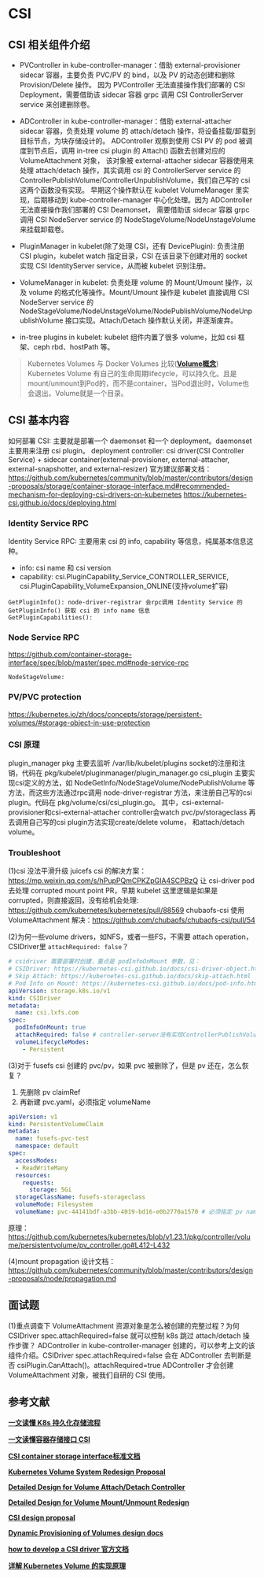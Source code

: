 


# CSI

## CSI 相关组件介绍
* PVController in kube-controller-manager：借助 external-provisioner sidecar 容器，主要负责 PVC/PV 的 bind，以及 PV 的动态创建和删除 Provision/Delete 操作。
因为 PVController 无法直接操作我们部署的 CSI Deployment，需要借助该 sidecar 容器 grpc 调用 CSI ControllerServer service 来创建删除卷。

* ADController in kube-controller-manager：借助 external-attacher sidecar 容器，负责处理 volume 的 attach/detach 操作，将设备挂载/卸载到目标节点，为块存储设计的。
ADController 观察到使用 CSI PV 的 pod 被调度到节点后，调用 in-tree csi plugin 的 Attach() 函数去创建对应的 VolumeAttachment 对象，
该对象被 external-attacher sidecar 容器使用来处理 attach/detach 操作，其实调用 csi 的 ControllerServer service 的 ControllerPublishVolume/ControllerUnpublishVolume，我们自己写的 csi 这两个函数没有实现。
早期这个操作默认在 kubelet VolumeManager 里实现，后期移动到 kube-controller-manager 中心化处理。因为 ADController 无法直接操作我们部署的 CSI Deamonset，
需要借助该 sidecar 容器 grpc 调用 CSI NodeServer service 的 NodeStageVolume/NodeUnstageVolume 来挂载卸载卷。

* PluginManager in kubelet(除了处理 CSI，还有 DevicePlugin): 负责注册 CSI plugin，kubelet watch 指定目录，CSI 在该目录下创建对用的 socket 实现 CSI IdentityServer service，从而被 kubelet 识别注册。 

* VolumeManager in kubelet: 负责处理 volume 的 Mount/Umount 操作，以及 volume 的格式化等操作。Mount/Umount 操作是 kubelet 直接调用 CSI NodeServer service 
的 NodeStageVolume/NodeUnstageVolume/NodePublishVolume/NodeUnpublishVolume 接口实现。Attach/Detach 操作默认关闭，并逐渐废弃。

* in-tree plugins in kubelet: kubelet 组件内置了很多 volume，比如 csi 框架、ceph rbd、hostPath 等。

> Kubernetes Volumes 与 Docker Volumes 比较(**[Volume概念](https://kubernetes.io/docs/concepts/storage/volumes/)**)
Kubernetes Volume 有自己的生命周期lifecycle，可以持久化。且是mount/unmount到Pod的，而不是container，当Pod退出时，Volume也会退出。Volume就是一个目录。

## CSI 基本内容
如何部署 CSI: 主要就是部署一个 daemonset 和一个 deployment。daemonset 主要用来注册 csi plugin。
deployment controller: csi driver(CSI Controller Service) + sidecar container(external-provisioner, external-attacher, external-snapshotter, and external-resizer)
官方建议部署文档：
https://github.com/kubernetes/community/blob/master/contributors/design-proposals/storage/container-storage-interface.md#recommended-mechanism-for-deploying-csi-drivers-on-kubernetes
https://kubernetes-csi.github.io/docs/deploying.html

### Identity Service RPC
Identity Service RPC: 主要用来 csi 的 info, capability 等信息，纯属基本信息这种。
* info: csi name 和 csi version
* capability: csi.PluginCapability_Service_CONTROLLER_SERVICE, csi.PluginCapability_VolumeExpansion_ONLINE(支持volume扩容)

```
GetPluginInfo(): node-driver-registrar 会rpc调用 Identity Service 的 GetPluginInfo() 获取 csi 的 info name 信息
GetPluginCapabilities(): 

```

### Node Service RPC
https://github.com/container-storage-interface/spec/blob/master/spec.md#node-service-rpc
```
NodeStageVolume:

```


### PV/PVC protection
https://kubernetes.io/zh/docs/concepts/storage/persistent-volumes/#storage-object-in-use-protection


### CSI 原理
plugin_manager pkg 主要去监听 /var/lib/kubelet/plugins socket的注册和注销，代码在 pkg/kubelet/pluginmanager/plugin_manager.go
csi_plugin 主要实现csi定义的方法，如 NodeGetInfo/NodeStageVolume/NodePublishVolume 等方法，而这些方法通过rpc调用 node-driver-registrar
方法，来注册自己写的csi plugin。代码在 pkg/volume/csi/csi_plugin.go。
其中，csi-external-provisioner和csi-external-attacher controller会watch pvc/pv/storageclass 再去调用自己写的csi plugin方法实现create/delete volume，
和attach/detach volume。

### Troubleshoot
(1)csi 没法平滑升级
juicefs csi 的解决方案：https://mp.weixin.qq.com/s/hPupPQmCPKZpGIA4SCPBzQ
让 csi-driver pod 去处理 corrupted mount point PR，早期 kubelet 这里逻辑是如果是 corrupted，则直接返回，没有给机会处理: 
https://github.com/kubernetes/kubernetes/pull/88569
chubaofs-csi 使用 VolumeAttachment 解决：https://github.com/chubaofs/chubaofs-csi/pull/54


(2)为何一些volume drivers，如NFS，或者一些FS，不需要 attach operation，CSIDriver里 `attachRequired: false`？
```yaml
# csidriver 需要部署时创建，重点是 podInfoOnMount 参数，见：
# CSIDriver: https://kubernetes-csi.github.io/docs/csi-driver-object.html
# Skip Attach: https://kubernetes-csi.github.io/docs/skip-attach.html
# Pod Info on Mount: https://kubernetes-csi.github.io/docs/pod-info.html
apiVersion: storage.k8s.io/v1
kind: CSIDriver
metadata:
  name: csi.lxfs.com
spec:
  podInfoOnMount: true
  attachRequired: false # controller-server没有实现ControllerPublishVolume()，不需要volume attach operation
  volumeLifecycleModes:
    - Persistent
```


(3)对于 fusefs csi 创建的 pvc/pv，如果 pvc 被删除了，但是 pv 还在，怎么恢复？
1. 先删除 pv claimRef
2. 再新建 pvc.yaml，必须指定 volumeName
```yaml
apiVersion: v1
kind: PersistentVolumeClaim
metadata:
  name: fusefs-pvc-test
  namespace: default
spec:
  accessModes:
  - ReadWriteMany
  resources:
    requests:
      storage: 5Gi
  storageClassName: fusefs-storageclass
  volumeMode: Filesystem
  volumeName: pvc-44141bdf-a3bb-4019-bd16-e0b2770a1570 # 必须指定 pv name!!!
```

原理：https://github.com/kubernetes/kubernetes/blob/v1.23.1/pkg/controller/volume/persistentvolume/pv_controller.go#L412-L432

(4)mount propagation
设计文档： https://github.com/kubernetes/community/blob/master/contributors/design-proposals/node/propagation.md


## 面试题
(1)重点调查下 VolumeAttachment 资源对象是怎么被创建的完整过程？为何 CSIDriver spec.attachRequired=false 就可以控制 k8s 跳过 attach/detach 操作步骤？
ADController in kube-controller-manager 创建的，可以参考上文的该组件介绍。CSIDriver spec.attachRequired=false 会在 ADController 去判断是否 csiPlugin.CanAttach()。attachRequired=true ADController 才会创建 VolumeAttachment 对象，被我们自研的 CSI 使用。


## 参考文献
**[一文读懂 K8s 持久化存储流程](https://mp.weixin.qq.com/s/jpopq16BOA_vrnLmejwEdQ)**

**[一文读懂容器存储接口 CSI](https://mp.weixin.qq.com/s/A9xWKMmrxPyOEiCs_sicYQ)**

**[CSI container storage interface标准文档](https://github.com/container-storage-interface/spec/blob/master/spec.md)**

**[Kubernetes Volume System Redesign Proposal](https://github.com/kubernetes/kubernetes/issues/18333)**

**[Detailed Design for Volume Attach/Detach Controller](https://github.com/kubernetes/kubernetes/issues/20262)**

**[Detailed Design for Volume Mount/Unmount Redesign](https://github.com/kubernetes/kubernetes/issues/21931)**

**[CSI design proposal](https://github.com/kubernetes/community/blob/master/contributors/design-proposals/storage/container-storage-interface.md)**

**[Dynamic Provisioning of Volumes design docs](https://github.com/kubernetes/kubernetes/pull/17056)**

**[how to develop a CSI driver 官方文档](https://kubernetes-csi.github.io/docs)**

**[详解 Kubernetes Volume 的实现原理](https://draveness.me/kubernetes-volume)**
